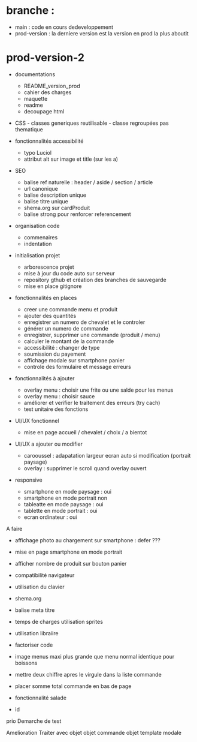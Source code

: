 # branche :
- main : code en cours dedeveloppement
- prod-version : la derniere version est la version en prod la plus aboutit

# prod-version-2
   - documentations
     - README_version_prod
     - cahier des charges
     - maquette
     - readme
     - decoupage html

   - CSS
    - classes generiques reutilisable
    - classe regroupées pas thematique

  - fonctionnalités accessibilité
    - typo Luciol
    - attribut alt sur image et title (sur les a)
  
  - SEO
    - balise ref naturelle : header / aside / section / article
    - url canonique
    - balise description unique
    - balise titre unique
    - shema.org sur cardProduit
    - balise strong pour renforcer referencement
  
  - organisation code
    - commenaires
    - indentation
  
  - initialisation projet 
    - arborescence projet
    - mise à jour du code auto sur serveur
    - repository gthub et création des branches de sauvegarde
    - mise en place gitignore
  
  - fonctionnalités en places
    - creer une commande menu et produit
    - ajouter des quantités
    - enregistrer un numero de chevalet et le controler
    - générer un numero de commande
    - enregistrer, supprimer une commande (produit / menu)
    - calculer le montant de la commande
    - accessibilité : changer de type
    - soumission du payement
    - affichage modale sur smartphone panier
    - controle des formulaire et message erreurs

  - fonctionnalités à ajouter
    - overlay menu : choisir une frite ou une salde pour les menus
    - overlay menu : choisir sauce 
    - améliorer et verifier le traitement des erreurs (try cach)
    - test unitaire des fonctions
 
  - UI/UX fonctionnel
    - mise en page accueil / chevalet / choix / a bientot

  - UI/UX a ajouter ou modifier
    - carooussel : adapatation largeur ecran auto si modification (portrait paysage)
    - overlay : supprimer le scroll quand overlay ouvert
 
 - responsive
   - smartphone en mode paysage : oui
   - smartphone en mode portrait non
   - tableatte en mode paysage : oui
   - tablette en mode portrait : oui 
   - ecran ordinateur : oui
  
 A faire 
 - affichage photo au chargement sur smartphone : defer ???
 - mise en page smartphone en mode portrait
 - afficher nombre de produit sur bouton panier
 - compatibilité navigateur
 - utilisation du clavier
 - shema.org
 - balise meta titre
 - temps de charges utilisation sprites
 - utilisation libraiire
 - factoriser code
  
 - image menus maxi plus grande que menu normal identique pour boissons
- mettre deux chiffre apres le virgule dans la liste commande
- placer somme total commande en bas de page
- fonctionnalité salade
- id



prio
Demarche de test

Amelioration 
Traiter avec objet
  objet commande
  objet template modale
  


